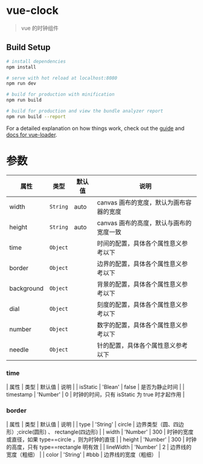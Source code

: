 # vue-clock

> vue 的时钟组件

## Build Setup

``` bash
# install dependencies
npm install

# serve with hot reload at localhost:8080
npm run dev

# build for production with minification
npm run build

# build for production and view the bundle analyzer report
npm run build --report
```

For a detailed explanation on how things work, check out the [guide](http://vuejs-templates.github.io/webpack/) and [docs for vue-loader](http://vuejs.github.io/vue-loader).

# 参数

| 属性 | 类型 | 默认值 | 说明 |
|-----|------|-------|------|
| width | `String` | auto | canvas 画布的宽度，默认为画布容器的宽度 |
| height | `String` | auto | canvas 画布的高度，默认与画布的宽度一致 |
| time | `Object` |  | 时间的配置，具体各个属性意义参考以下 |
| border | `Object` |  | 边界的配置，具体各个属性意义参考以下 |
| background | `Object` |  | 背景的配置，具体各个属性意义参考以下 |
| dial | `Object` |  | 刻度的配置，具体各个属性意义参考以下 |
| number | `Object` |  | 数字的配置，具体各个属性意义参考以下 |
| needle | `Object` |  | 针的配置，具体各个属性意义参考以下 |

### time

| 属性 | 类型 | 默认值 | 说明 |
| isStatic | 'Blean' | false | 是否为静止时间 |
| timestamp | 'Number' | 0 | 时钟的时间，只有 isStatic 为 true 时才起作用 |

### border

| 属性 | 类型 | 默认值 | 说明 |
| type | 'String' | circle | 边界类型（圆、四边形）;circle(圆形) 、 rectangle(四边形) |
| width | 'Number' | 300 | 时钟的宽度或直径，如果 type==circle ，则为时钟的直径 |
| height | 'Number' | 300 | 时钟的高度，只有 type==rectangle 明有效 |
| lineWidth | 'Number' | 2 | 边界线的宽度（粗细） |
| color | 'String' | #bbb | 边界线的宽度（粗细） |
